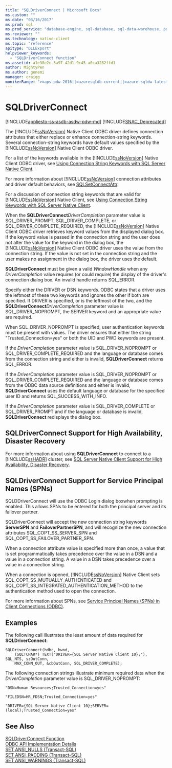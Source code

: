 ```yaml
---
title: "SQLDriverConnect | Microsoft Docs"
ms.custom: ""
ms.date: "03/16/2017"
ms.prod: sql
ms.prod_service: "database-engine, sql-database, sql-data-warehouse, pdw"
ms.reviewer: ""
ms.technology: native-client
ms.topic: "reference"
apitype: "DLLExport"
helpviewer_keywords: 
  - "SQLDriverConnect function"
ms.assetid: a1e38e2c-3a97-42d1-9c45-a0ca3282ffd1
author: MightyPen
ms.author: genemi
manager: craigg
monikerRange: ">=aps-pdw-2016||=azuresqldb-current||=azure-sqldw-latest||>=sql-server-2016||=sqlallproducts-allversions||>=sql-server-linux-2017||=azuresqldb-mi-current"
---
```

# SQLDriverConnect
[!INCLUDE[appliesto-ss-asdb-asdw-pdw-md](../../includes/appliesto-ss-asdb-asdw-pdw-md.md)]
[!INCLUDE[SNAC_Deprecated](../../includes/snac-deprecated.md)]

  The [!INCLUDE[ssNoVersion](../../includes/ssnoversion-md.md)] Native Client ODBC driver defines connection attributes that either replace or enhance connection-string keywords. Several connection-string keywords have default values specified by the [!INCLUDE[ssNoVersion](../../includes/ssnoversion-md.md)] Native Client ODBC driver.  
  
 For a list of the keywords available in the [!INCLUDE[ssNoVersion](../../includes/ssnoversion-md.md)] Native Client ODBC driver, see [Using Connection String Keywords with SQL Server Native Client](../../relational-databases/native-client/applications/using-connection-string-keywords-with-sql-server-native-client.md).  
  
 For more information about [!INCLUDE[ssNoVersion](../../includes/ssnoversion-md.md)] connection attributes and driver default behaviors, see [SQLSetConnectAttr](../../relational-databases/native-client-odbc-api/sqlsetconnectattr.md).  
  
 For a discussion of connection string keywords that are valid for [!INCLUDE[ssNoVersion](../../includes/ssnoversion-md.md)] Native Client, see [Using Connection String Keywords with SQL Server Native Client](../../relational-databases/native-client/applications/using-connection-string-keywords-with-sql-server-native-client.md).  
  
 When the **SQLDriverConnect***DriverCompletion* parameter value is SQL_DRIVER_PROMPT, SQL_DRIVER_COMPLETE, or SQL_DRIVER_COMPLETE_REQUIRED, the [!INCLUDE[ssNoVersion](../../includes/ssnoversion-md.md)] Native Client ODBC driver retrieves keyword values from the displayed dialog box. If the keyword value is passed in the connection string and the user does not alter the value for the keyword in the dialog box, the [!INCLUDE[ssNoVersion](../../includes/ssnoversion-md.md)] Native Client ODBC driver uses the value from the connection string. If the value is not set in the connection string and the user makes no assignment in the dialog box, the driver uses the default.  
  
 **SQLDriverConnect** must be given a valid *WindowHandle* when any *DriverCompletion* value requires (or could require) the display of the driver's connection dialog box. An invalid handle returns SQL_ERROR.  
  
 Specify either the DRIVER or DSN keywords. ODBC states that a driver uses the leftmost of these two keywords and ignores the other if both are specified. If DRIVER is specified, or is the leftmost of the two, and the **SQLDriverConnect***DriverCompletion* parameter value is SQL_DRIVER_NOPROMPT, the SERVER keyword and an appropriate value are required.  
  
 When SQL_DRIVER_NOPROMPT is specified, user authentication keywords must be present with values. The driver ensures that either the string "Trusted_Connection=yes" or both the UID and PWD keywords are present.  
  
 If the *DriverCompletion* parameter value is SQL_DRIVER_NOPROMPT or SQL_DRIVER_COMPLETE_REQUIRED and the language or database comes from the connection string and either is invalid, **SQLDriverConnect** returns SQL_ERROR.  
  
 If the *DriverCompletion* parameter value is SQL_DRIVER_NOPROMPT or SQL_DRIVER_COMPLETE_REQUIRED and the language or database comes from the ODBC data source definitions and either is invalid, **SQLDriverConnect** uses the default language or database for the specified user ID and returns SQL_SUCCESS_WITH_INFO.  
  
 If the *DriverCompletion* parameter value is SQL_DRIVER_COMPLETE or SQL_DRIVER_PROMPT and if the language or database is invalid, **SQLDriverConnect** redisplays the dialog box.  
  
## SQLDriverConnect Support for High Availability, Disaster Recovery  
 For more information about using **SQLDriverConnect** to connect to a [!INCLUDE[ssHADR](../../includes/sshadr-md.md)] cluster, see [SQL Server Native Client Support for High Availability, Disaster Recovery](../../relational-databases/native-client/features/sql-server-native-client-support-for-high-availability-disaster-recovery.md).  
  
## SQLDriverConnect Support for Service Principal Names (SPNs)  
 SQLDDriverConnect will use the ODBC Login dialog boxwhen prompting is enabled. This allows SPNs to be entered for both the principal server and its failover partner.  
  
 SQLDriverConnect will accept the new connection string keywords **ServerSPN** and **FailoverPartnerSPN**, and will recognize the new connection attributes SQL_COPT_SS_SERVER_SPN and SQL_COPT_SS_FAILOVER_PARTNER_SPN.  
  
 When a connection attribute value is specified more than once, a value that is set programmatically takes precedence over the value in a DSN and a value in a connection string. A value in a DSN takes precedence over a value in a connection string.  
  
 When a connection is opened, [!INCLUDE[ssNoVersion](../../includes/ssnoversion-md.md)] Native Client sets SQL_COPT_SS_MUTUALLY_AUTHENTICATED and SQL_COPT_SS_INTEGRATED_AUTHENTICATION_METHOD to the authentication method used to open the connection.  
  
 For more information about SPNs, see [Service Principal Names &#40;SPNs&#41; in Client Connections &#40;ODBC&#41;](../../relational-databases/native-client/odbc/service-principal-names-spns-in-client-connections-odbc.md).  
  
## Examples  
 The following call illustrates the least amount of data required for **SQLDriverConnect**:  
  
```  
SQLDriverConnect(hdbc, hwnd,  
    (SQLTCHAR*) TEXT("DRIVER={SQL Server Native Client 10};"), SQL_NTS, szOutConn,  
    MAX_CONN_OUT, &cbOutConn, SQL_DRIVER_COMPLETE);  
```  
  
 The following connection strings illustrate minimum required data when the *DriverCompletion* parameter value is SQL_DRIVER_NOPROMPT:  
  
```  
"DSN=Human Resources;Trusted_Connection=yes"  
  
"FILEDSN=HR_FDSN;Trusted_Connection=yes"  
  
"DRIVER={SQL Server Native Client 10};SERVER=(local);Trusted_Connection=yes"  
```  
  
## See Also  
 [SQLDriverConnect Function](http://go.microsoft.com/fwlink/?LinkId=59340)   
 [ODBC API Implementation Details](../../relational-databases/native-client-odbc-api/odbc-api-implementation-details.md)   
 [SET ANSI_NULLS &#40;Transact-SQL&#41;](../../t-sql/statements/set-ansi-nulls-transact-sql.md)   
 [SET ANSI_PADDING &#40;Transact-SQL&#41;](../../t-sql/statements/set-ansi-padding-transact-sql.md)   
 [SET ANSI_WARNINGS &#40;Transact-SQL&#41;](../../t-sql/statements/set-ansi-warnings-transact-sql.md)  
  
  
